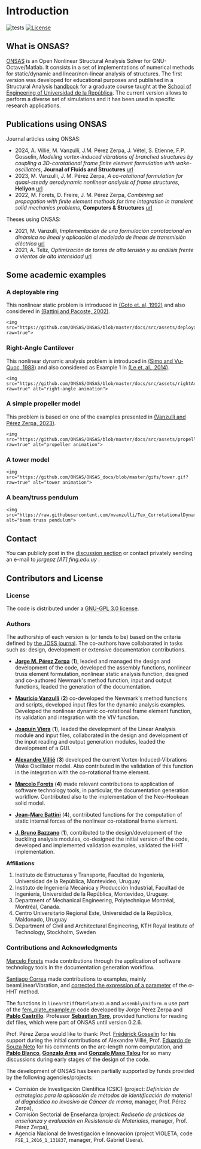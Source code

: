 
# Introduction

![tests](https://github.com/ONSAS/ONSAS/workflows/octave_tests/badge.svg)
[![License](https://img.shields.io/badge/License-GPLv3-green.svg)](https://github.com/ONSAS/ONSAS/blob/master/COPYING.txt)


## What is ONSAS?

[ONSAS](https://github.com/ONSAS/ONSAS) is an Open Nonlinear Structural Analysis Solver for GNU-Octave/Matlab. It consists in a set of implementations of numerical methods for static/dynamic and linear/non-linear analysis of structures. The first version was developed for educational purposes and published in a Structural Analysis [handbook](https://www.colibri.udelar.edu.uy/jspui/bitstream/20.500.12008/22106/1/Bazzano_P%c3%a9rezZerpa_Introducci%c3%b3n_al_An%c3%a1lisis_No_Lineal_de_Estructuras_2017.pdf) for a graduate course taught at the [School of Engineering of Universidad de la República](https://www.fing.edu.uy/). The current version allows to perform a diverse set of simulations and it has been used in specific research applications.

## Publications using ONSAS

Journal articles using ONSAS:

 * 2024, A. Villié, M. Vanzulli, J.M. Pérez Zerpa, J. Vétel, S. Etienne, F.P. Gosselin, *Modeling vortex-induced vibrations of branched structures by coupling a 3D-corotational frame finite element formulation with wake-oscillators*, **Journal of Fluids and Structures** [url](https://doi.org/10.1016/j.jfluidstructs.2024.104074)
 * 2023, M. Vanzulli, J. M. Pérez Zerpa, *A co-rotational formulation for quasi-steady aerodynamic nonlinear analysis of frame structures*, **Heliyon** [url](https://doi.org/10.1016/j.heliyon.2023.e19990)
 * 2022, M. Forets, D. Freire, J. M. Pérez Zerpa, *Combining set propagation with finite element methods for time integration in transient solid mechanics problems*, **Computers & Structures** [url](https://www.sciencedirect.com/science/article/abs/pii/S0045794921002212?dgcid=coauthor)

Theses using ONSAS:

 * 2021, M. Vanzulli, *Implementación de una formulación corrotacional en dinámica no lineal y aplicación al modelado de líneas de transmisión eléctrica* [url](https://www.colibri.udelar.edu.uy/jspui/handle/20.500.12008/28388)
 * 2021, A. Teliz, *Optimización de torres de alta tensión y su análisis frente a vientos de alta intensidad* [url](https://hdl.handle.net/20.500.12008/35985)


## Some academic examples

### A deployable ring

This nonlinear static problem is introduced in [(Goto et. al, 1992)](https://doi.org/10.1016/0020-7683(92)90024-N) and also considered in [(Battini and Pacoste, 2002)](https://doi.org/10.1016/S0045-7825(01)00352-8).

```@raw html
<img src="https://github.com/ONSAS/ONSAS/blob/master/docs/src/assets/deployableRing.gif?raw=true">
```

### Right-Angle Cantilever

This nonlinear dynamic analysis problem is introduced in [(Simo and Vu-Quoc, 1988)](https://doi.org/10.1016/0045-7825(88)90073-4) and also considered as Example 1 in [(Le et. al., 2014)](https://doi.org/10.1016/j.cma.2013.11.007).

```@raw html
<img src="https://github.com/ONSAS/ONSAS/blob/master/docs/src/assets/rightAngleCantilever.gif?raw=true" alt="right-angle animation">
```

### A simple propeller model

This problem is based on one of the examples presented in [(Vanzulli and Pérez Zerpa, 2023)](https://doi.org/10.1016/j.heliyon.2023.e19990).

```@raw html
<img src="https://github.com/ONSAS/ONSAS/blob/master/docs/src/assets/propeller.gif?raw=true" alt="propeller animation">
```

### A tower model

```@raw html
<img src="https://github.com/ONSAS/ONSAS_docs/blob/master/gifs/tower.gif?raw=true" alt="tower animation">
```

### A beam/truss pendulum

```@raw html
<img src="https://raw.githubusercontent.com/mvanzulli/Tex_CorrotationalDynamicTL_TesisMV/main/Presentacion/Videos/3.gif" alt="beam truss pendulum">
```

## Contact

You can publicly post in the [discussion section](https://github.com/ONSAS/ONSAS/discussions) or contact privately sending an e-mail to _jorgepz [AT] fing.edu.uy_ .

## Contributors and License

### License

The code is distributed under a [GNU-GPL 3.0 license](https://www.gnu.org/licenses/gpl-3.0.html).

### Authors

The authorship of each version is (or tends to be) based on the criteria defined by [the JOSS journal](https://joss.readthedocs.io/en/latest/submitting.html#authorship). The co-authors have collaborated in tasks such as: design, development or extensive documentation contributions.

* [**Jorge M. Pérez Zerpa**](https://scholar.google.com.uy/citations?user=Qb476KIAAAAJ&hl=en) (**1**), leaded and managed the design and development of the code, developed the assembly functions, nonlinear truss element formulation, nonlinear static analysis function, designed and co-authored Newmark's method function, input and output functions, leaded the generation of the documentation.

* [**Mauricio Vanzulli**](https://github.com/mvanzulli) (**2**) co-developed the Newmark's method functions and scripts, developed input files for the dynamic analysis examples. Developed the nonlinear dynamic co-rotational frame element function, its validation and integration with the VIV function. 

* [**Joaquín Viera**](https://exportcvuy.anii.org.uy/cv/?b6b1cd2fe90a9c29279eedb0d3cc4c4d) (**1**), leaded the development of the Linear Analysis module and input files, collaborated in the design and development of the input reading and output generation modules, leaded the development of a GUI.

* [**Alexandre Villié**](https://www.linkedin.com/in/alexandre-villi%C3%A9-343870187/) (**3**) developed the current Vortex-Induced-Vibrations Wake Oscillator model. Also contributed in the validation of this function in the integration with the co-rotational frame element.

* [**Marcelo Forets**](https://scholar.google.fr/citations?user=XSJzDEsAAAAJ&hl=en) (**4**) made relevant contributions to application of software technology tools, in particular, the documentation generation workflow. Contributed also to the implementation of the Neo-Hookean solid model.

* [**Jean-Marc Battini**](https://scholar.google.com/citations?user=7dzVcKoAAAAJ&hl=en) (**4**), contributed functions for the computation of static internal forces of the nonlinear co-rotational frame element.

* [**J. Bruno Bazzano**](https://uy.linkedin.com/in/juan-bruno-bazzano-garc%C3%ADa-a045bb56) (**1**), contributed to the design/development of the buckling analysis modules, co-designed the initial version of the code, developed and implemented validation examples, validated the HHT implementation.

**Affiliations**:

 1. Instituto de Estructuras y Transporte, Facultad de Ingeniería, Universidad de la República, Montevideo, Uruguay
 1. Instituto de Ingeniería Mecánica y Producción Industrial, Facultad de Ingeniería, Universidad de la República, Montevideo, Uruguay.
 1. Department of Mechanical Engineering, Polytechnique Montréal, Montréal, Canada.
 1. Centro Universitario Regional Este, Universidad de la República, Maldonado, Uruguay
 1. Department of Civil and Architectural Engineering, KTH Royal Institute of Technology, Stockholm, Sweden

### Contributions and Acknowledgments

[Marcelo Forets](https://scholar.google.fr/citations?user=XSJzDEsAAAAJ&hl=en) made contributions through the application of software technology tools in the documentation generation workflow.

[Santiago Correa](https://github.com/santiago-correa-89) made contributions to examples, mainly beamLinearVibration, and [corrected the expression of a parameter](https://github.com/ONSAS/ONSAS/pull/699) of the $\alpha$-HHT method.

The functions in `linearStiffMatPlate3D.m` and `assemblyUniform.m` use part of the [fem_plate_example.m](https://www.fing.edu.uy/~jorgepz/files/fem_plate_example.m) code developed by Jorge Pérez Zerpa and [**Pablo Castrillo**](https://www.fing.edu.uy/~pabloc/). Professor [**Sebastian Toro**](https://scholar.google.com/citations?user=7Z3ruPAAAAAJ&hl=es), provided functions for reading dxf files, which were part of ONSAS until version 0.2.6.

Prof. Pérez Zerpa would like to thank: Prof. [Frédérick Gosselin](https://fgosselin.meca.polymtl.ca/?lang=en) for his support during the initial contributions of Alexandre Villié, Prof. [Eduardo de Souza Neto](https://scholar.google.com/citations?user=Yrk2yIMAAAAJ&hl=en) for his comments on the arc-length norm computation, and [**Pablo Blanco**](https://scholar.google.com/citations?user=X0382ScAAAAJ&hl=es),
 [**Gonzalo Ares**](https://scholar.google.com/citations?user=lCeQOH0AAAAJ&hl=en) and [**Gonzalo Maso Talou**](https://unidirectory.auckland.ac.nz/profile/g-masotalou) for so many discussions during early stages of the design of the code.

The development of ONSAS has been partially supported by funds provided by the following agencies/projects:
 - Comisión de Investigación Científica (CSIC) (project: *Definición de estrategias para la aplicación de métodos de identificación de material al diagnóstico no invasivo de Cáncer de mama*, manager, Prof. Pérez Zerpa),
 - Comisión Sectorial de Enseñanza (project: *Rediseño de prácticas de enseñanza y evaluación en Resistencia de Materiales*, manager, Prof. Pérez Zerpa),
 - Agencia Nacional de Investigación e Innovación (project VIOLETA, code `FSE_1_2016_1_131837`, manager, Prof. Gabriel Usera).

